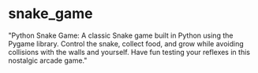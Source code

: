 # snake_game
"Python Snake Game:
A classic Snake game built in Python using the Pygame library. Control the snake, collect food, and grow while avoiding collisions with the walls and yourself. Have fun testing your reflexes in this nostalgic arcade game."
